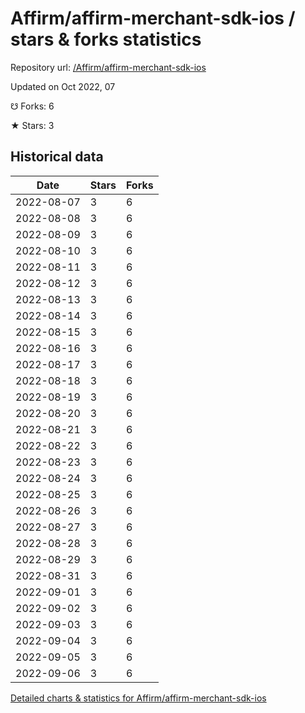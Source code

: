 # Affirm/affirm-merchant-sdk-ios / stars & forks statistics

Repository url: [/Affirm/affirm-merchant-sdk-ios](https://github.com/Affirm/affirm-merchant-sdk-ios)

Updated on Oct 2022, 07

☋ Forks: 6

★ Stars: 3

## Historical data
| Date | Stars | Forks |
|------|-------|-------|
| 2022-08-07 | 3 | 6 | 
| 2022-08-08 | 3 | 6 | 
| 2022-08-09 | 3 | 6 | 
| 2022-08-10 | 3 | 6 | 
| 2022-08-11 | 3 | 6 | 
| 2022-08-12 | 3 | 6 | 
| 2022-08-13 | 3 | 6 | 
| 2022-08-14 | 3 | 6 | 
| 2022-08-15 | 3 | 6 | 
| 2022-08-16 | 3 | 6 | 
| 2022-08-17 | 3 | 6 | 
| 2022-08-18 | 3 | 6 | 
| 2022-08-19 | 3 | 6 | 
| 2022-08-20 | 3 | 6 | 
| 2022-08-21 | 3 | 6 | 
| 2022-08-22 | 3 | 6 | 
| 2022-08-23 | 3 | 6 | 
| 2022-08-24 | 3 | 6 | 
| 2022-08-25 | 3 | 6 | 
| 2022-08-26 | 3 | 6 | 
| 2022-08-27 | 3 | 6 | 
| 2022-08-28 | 3 | 6 | 
| 2022-08-29 | 3 | 6 | 
| 2022-08-31 | 3 | 6 | 
| 2022-09-01 | 3 | 6 | 
| 2022-09-02 | 3 | 6 | 
| 2022-09-03 | 3 | 6 | 
| 2022-09-04 | 3 | 6 | 
| 2022-09-05 | 3 | 6 | 
| 2022-09-06 | 3 | 6 | 


[Detailed charts & statistics for Affirm/affirm-merchant-sdk-ios](https://reviewgithub.com/rep/Affirm/affirm-merchant-sdk-ios)
